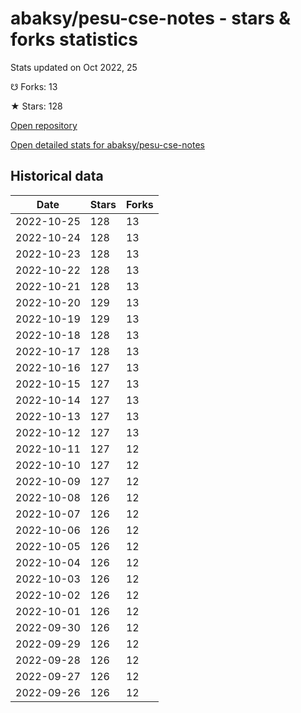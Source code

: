 # abaksy/pesu-cse-notes - stars & forks statistics

Stats updated on Oct 2022, 25

☋ Forks: 13

★ Stars: 128

[Open repository](https://github.com/abaksy/pesu-cse-notes)

[Open detailed stats for abaksy/pesu-cse-notes](https://reviewgithub.com/rep/abaksy/pesu-cse-notes)

## Historical data
| Date | Stars | Forks |
|------|-------|-------|
| 2022-10-25 | 128 | 13 | 
| 2022-10-24 | 128 | 13 | 
| 2022-10-23 | 128 | 13 | 
| 2022-10-22 | 128 | 13 | 
| 2022-10-21 | 128 | 13 | 
| 2022-10-20 | 129 | 13 | 
| 2022-10-19 | 129 | 13 | 
| 2022-10-18 | 128 | 13 | 
| 2022-10-17 | 128 | 13 | 
| 2022-10-16 | 127 | 13 | 
| 2022-10-15 | 127 | 13 | 
| 2022-10-14 | 127 | 13 | 
| 2022-10-13 | 127 | 13 | 
| 2022-10-12 | 127 | 13 | 
| 2022-10-11 | 127 | 12 | 
| 2022-10-10 | 127 | 12 | 
| 2022-10-09 | 127 | 12 | 
| 2022-10-08 | 126 | 12 | 
| 2022-10-07 | 126 | 12 | 
| 2022-10-06 | 126 | 12 | 
| 2022-10-05 | 126 | 12 | 
| 2022-10-04 | 126 | 12 | 
| 2022-10-03 | 126 | 12 | 
| 2022-10-02 | 126 | 12 | 
| 2022-10-01 | 126 | 12 | 
| 2022-09-30 | 126 | 12 | 
| 2022-09-29 | 126 | 12 | 
| 2022-09-28 | 126 | 12 | 
| 2022-09-27 | 126 | 12 | 
| 2022-09-26 | 126 | 12 | 

